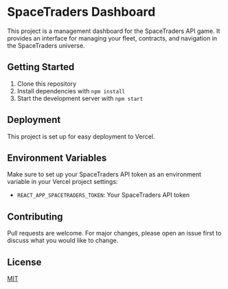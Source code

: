 # SpaceTraders Dashboard

This project is a management dashboard for the SpaceTraders API game. It provides an interface for managing your fleet, contracts, and navigation in the SpaceTraders universe.

## Getting Started

1. Clone this repository
2. Install dependencies with `npm install`
3. Start the development server with `npm start`

## Deployment

This project is set up for easy deployment to Vercel.

## Environment Variables

Make sure to set up your SpaceTraders API token as an environment variable in your Vercel project settings:

- `REACT_APP_SPACETRADERS_TOKEN`: Your SpaceTraders API token

## Contributing

Pull requests are welcome. For major changes, please open an issue first to discuss what you would like to change.

## License

[MIT](https://choosealicense.com/licenses/mit/)